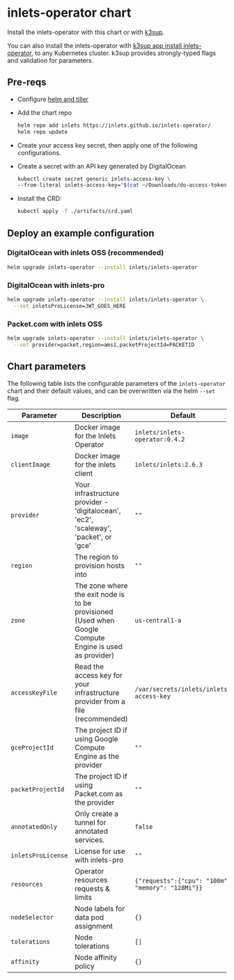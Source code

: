 # inlets-operator chart

Install the inlets-operator with this chart or with [k3sup](https://k3sup.dev).

You can also install the inlets-operator with [k3sup app install inlets-operator](https://k3sup.dev), to any Kubernetes cluster. k3sup provides strongly-typed flags and validation for parameters.

## Pre-reqs

* Configure [helm and tiller](https://github.com/openfaas/faas-netes/blob/master/HELM.md)

* Add the chart repo

  ```sh
  helm repo add inlets https://inlets.github.io/inlets-operator/
  helm repo update
  ```

* Create your access key secret, then apply one of the following configurations.

* Create a secret with an API key generated by DigitalOcean

    ```sh
    kubectl create secret generic inlets-access-key \
    --from-literal inlets-access-key="$(cat ~/Downloads/do-access-token)"
    ```

* Install the CRD:

    ```sh
    kubectl apply -f ./artifacts/crd.yaml
    ```

## Deploy an example configuration

### DigitalOcean with inlets OSS (recommended)

```sh
helm upgrade inlets-operator --install inlets/inlets-operator
```

### DigitalOcean with inlets-pro

```sh
helm upgrade inlets-operator --install inlets/inlets-operator \
  --set inletsProLicense=JWT_GOES_HERE
```

### Packet.com with inlets OSS

```sh
helm upgrade inlets-operator --install inlets/inlets-operator \
  --set provider=packet,region=ams1,packetProjectId=PACKETID
```

## Chart parameters

The following table lists the configurable parameters of the `inlets-operator` chart and their default values,
and can be overwritten via the helm `--set` flag.

Parameter | Description | Default
---                             | ---                                                                     | ---
`image`                 | Docker image for the Inlets Operator                                            | `inlets/inlets-operator:0.4.2`
`clientImage`           | Docker image for the inlets client                                              | `inlets/inlets:2.6.3`
`provider`              | Your infrastructure provider - 'digitalocean', 'ec2', 'scaleway', 'packet', or 'gce'                       | `""`
`region`                | The region to provision hosts into                                              | `""`
`zone`                  | The zone where the exit node is to be provisioned (Used when Google Compute Engine is used as provider) | `us-central1-a`
`accessKeyFile`         | Read the access key for your infrastructure provider from a file (recommended)  | `/var/secrets/inlets/inlets-access-key`
`gceProjectId`          | The project ID if using Google Compute Engine as the provider                   | `""`
`packetProjectId`       | The project ID if using Packet.com as the provider                              | `""`
`annotatedOnly`         | Only create a tunnel for annotated services.                                    | `false`
`inletsProLicense`      | License for use with inlets-pro                                                 | `""`
`resources`             | Operator resources requests & limits                                            | `{"requests":{"cpu": "100m", "memory": "128Mi"}}`
`nodeSelector`          | Node labels for data pod assignment                                             | `{}`
`tolerations`           | Node tolerations                                                                | `[]`
`affinity`              | Node affinity policy                                                            | `{}`
